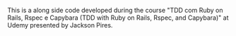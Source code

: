 This is a along side code developed during the course "TDD com Ruby on Rails, Rspec e Capybara (TDD with Ruby on Rails, Rspec, and Capybara)" at Udemy presented by Jackson Pires.